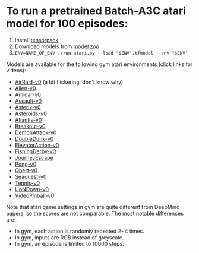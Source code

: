 
# To run a pretrained Batch-A3C atari model for 100 episodes:

1. install [tensorpack](https://github.com/ppwwyyxx/tensorpack)
2. Download models from [model zoo](https://drive.google.com/open?id=0B9IPQTvr2BBkS0VhX0xmS1c5aFk)
3. `ENV=NAME_OF_ENV ./run-atari.py --load "$ENV".tfmodel --env "$ENV"`

Models are available for the following gym atari environments (click links for videos):

+ [AirRaid-v0](https://gym.openai.com/evaluations/eval_zIeNk5MxSGOmvGEUxrZDUw) (a bit flickering, don't know why)
+ [Alien-v0](https://gym.openai.com/evaluations/eval_8NR1IvjTQkSIT6En4xSMA)
+ [Amidar-v0](https://gym.openai.com/evaluations/eval_HwEazbHtTYGpCialv9uPhA)
+ [Assault-v0](https://gym.openai.com/evaluations/eval_tCiHwy5QrSdFVucSbBV6Q)
+ [Asterix-v0](https://gym.openai.com/evaluations/eval_mees2c58QfKm5GspCjRfCA)
+ [Asteroids-v0](https://gym.openai.com/evaluations/eval_8eHKsRL4RzuZEq9AOLZA)
+ [Atlantis-v0](https://gym.openai.com/evaluations/eval_Z1B3d7A1QCaQk1HpO1Rg)
+ [Breakout-v0](https://gym.openai.com/evaluations/eval_L55gczPrQJamMGihq9tzA)
+ [DemonAttack-v0](https://gym.openai.com/evaluations/eval_tt21vVaRCKYzWFcg1Kw)
+ [DoubleDunk-v0](https://gym.openai.com/evaluations/eval_FI1GpF4TlCuf29KccTpQ)
+ [ElevatorAction-v0](https://gym.openai.com/evaluations/eval_SqeAouMvR0icRivx2xprZg)
+ [FishingDerby-v0](https://gym.openai.com/evaluations/eval_pPLCnFXsTVaayrIboDOs0g)
+ [JourneyEscape](https://gym.openai.com/evaluations/eval_S9nQuXLRSu7S5x21Ay6AA)
+ [Pong-v0](https://gym.openai.com/evaluations/eval_8L7SV59nSW6GGbbP3N4G6w)
+ [Qbert-v0](https://gym.openai.com/evaluations/eval_wekCJkrWQm9NrOUzltXg)
+ [Seaquest-v0](https://gym.openai.com/evaluations/eval_N2624y3NSJWrOgoMSpOi4w)
+ [Tennis-v0](https://gym.openai.com/evaluations/eval_gDjJD0MMS1yLm1T0hdqI4g)
+ [UpNDown-v0](https://gym.openai.com/evaluations/eval_KmkvMJkxQFSED20wFUMdIA)
+ [VideoPinball-v0](https://gym.openai.com/evaluations/eval_PWwzNhVFR2CxjYvEsPfT1g)

Note that atari game settings in gym are quite different from DeepMind papers, so the scores are not comparable. The most notable differences are:
+ In gym, each action is randomly repeated 2~4 times.
+ In gym, inputs are RGB instead of greyscale.
+ In gym, an episode is limited to 10000 steps.
